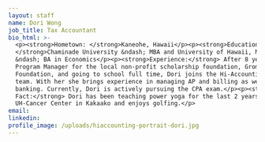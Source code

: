 ```yaml
---
layout: staff
name: Dori Wong
job_title: Tax Accountant
bio_html: >-
  <p><strong>Hometown: </strong>Kaneohe, Hawaii</p><p><strong>Education:
  </strong>Chaminade University &ndash; MBA and University of Hawaii, Manoa
  &ndash; BA in Economics</p><p><strong>Experience:</strong> After 8 years as a
  Program Manager for the local non-profit scholarship foundation, Gromet
  Foundation, and going to school full time, Dori joins the Hi-Accounting tax
  team. With her she brings experience in managing AP and billing as well retail
  banking. Currently, Dori is actively pursuing the CPA exam.</p><p><strong>Fun
  Fact:</strong> Dori has been teaching power yoga for the last 2 years at the
  UH-Cancer Center in Kakaako and enjoys golfing.</p>
email:
linkedin:
profile_image: /uploads/hiaccounting-portrait-dori.jpg
---
```


